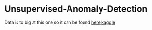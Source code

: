 # Unsupervised-Anomaly-Detection
Data is to big at this one so it can be found [here](https://www.kaggle.com/datasets/mlg-ulb/creditcardfraud)
[kaggle](https://www.kaggle.com/code/maximravichev/unsupervised-anomaly-detection)
